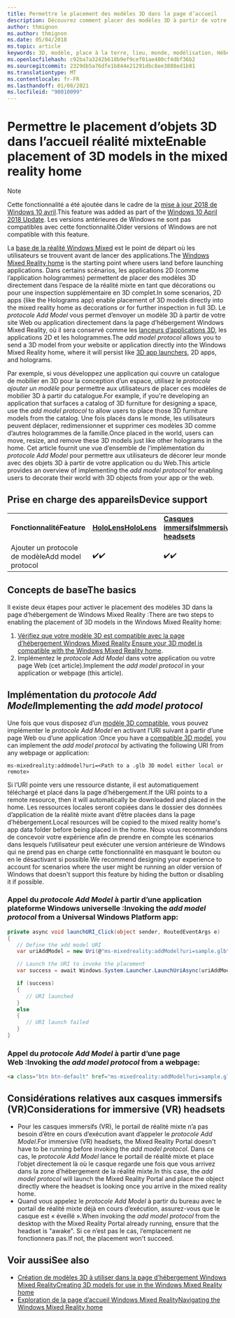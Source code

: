 ```yaml
---
title: Permettre le placement des modèles 3D dans la page d’accueil
description: Découvrez comment placer des modèles 3D à partir de votre site Web ou de votre application dans la page d’hébergement Windows Mixed Reality.
author: thmignon
ms.author: thmignon
ms.date: 05/04/2018
ms.topic: article
keywords: 3D, modèle, place à la terre, lieu, monde, modélisation, Hébergement de réalité mixte, Web, application, casque de réalité mixte, casque Windows Mixed realisation, casque de réalité virtuelle
ms.openlocfilehash: c92ba7a3242b618b9ef9cef01ae400cf4dbf36b2
ms.sourcegitcommit: 2329db5a76dfe1b844e21291dbc8ee3888ed1b81
ms.translationtype: MT
ms.contentlocale: fr-FR
ms.lasthandoff: 01/08/2021
ms.locfileid: "98010099"
---
```

# <a name="enable-placement-of-3d-models-in-the-mixed-reality-home"></a><span data-ttu-id="c50c5-104">Permettre le placement d’objets 3D dans l’accueil réalité mixte</span><span class="sxs-lookup"><span data-stu-id="c50c5-104">Enable placement of 3D models in the mixed reality home</span></span>

> [!NOTE]
> <span data-ttu-id="c50c5-105">Cette fonctionnalité a été ajoutée dans le cadre de la [mise à jour 2018 de Windows 10 avril](https://docs.microsoft.com/windows/mixed-reality/enthusiast-guide/release-notes-april-2018).</span><span class="sxs-lookup"><span data-stu-id="c50c5-105">This feature was added as part of the [Windows 10 April 2018 Update](https://docs.microsoft.com/windows/mixed-reality/enthusiast-guide/release-notes-april-2018).</span></span> <span data-ttu-id="c50c5-106">Les versions antérieures de Windows ne sont pas compatibles avec cette fonctionnalité.</span><span class="sxs-lookup"><span data-stu-id="c50c5-106">Older versions of Windows are not compatible with this feature.</span></span>

<span data-ttu-id="c50c5-107">La [base de la réalité Windows Mixed](../discover/navigating-the-windows-mixed-reality-home.md) est le point de départ où les utilisateurs se trouvent avant de lancer des applications.</span><span class="sxs-lookup"><span data-stu-id="c50c5-107">The [Windows Mixed Reality home](../discover/navigating-the-windows-mixed-reality-home.md) is the starting point where users land before launching applications.</span></span> <span data-ttu-id="c50c5-108">Dans certains scénarios, les applications 2D (comme l’application hologrammes) permettent de placer des modèles 3D directement dans l’espace de la réalité mixte en tant que décorations ou pour une inspection supplémentaire en 3D complet.</span><span class="sxs-lookup"><span data-stu-id="c50c5-108">In some scenarios, 2D apps (like the Holograms app) enable placement of 3D models directly into the mixed reality home as decorations or for further inspection in full 3D.</span></span> <span data-ttu-id="c50c5-109">Le *protocole Add Model* vous permet d’envoyer un modèle 3D à partir de votre site Web ou application directement dans la page d’hébergement Windows Mixed Reality, où il sera conservé comme les [lanceurs d’applications 3D](3d-app-launcher-design-guidance.md), les applications 2D et les hologrammes.</span><span class="sxs-lookup"><span data-stu-id="c50c5-109">The *add model protocol* allows you to send a 3D model from your website or application directly into the Windows Mixed Reality home, where it will persist like [3D app launchers](3d-app-launcher-design-guidance.md), 2D apps, and holograms.</span></span> 

<span data-ttu-id="c50c5-110">Par exemple, si vous développez une application qui couvre un catalogue de mobilier en 3D pour la conception d’un espace, utilisez le *protocole ajouter un modèle* pour permettre aux utilisateurs de placer ces modèles de mobilier 3D à partir du catalogue.</span><span class="sxs-lookup"><span data-stu-id="c50c5-110">For example, if you're developing an application that surfaces a catalog of 3D furniture for designing a space, use the *add model protocol* to allow users to place those 3D furniture models from the catalog.</span></span> <span data-ttu-id="c50c5-111">Une fois placés dans le monde, les utilisateurs peuvent déplacer, redimensionner et supprimer ces modèles 3D comme d’autres hologrammes de la famille.</span><span class="sxs-lookup"><span data-stu-id="c50c5-111">Once placed in the world, users can move, resize, and remove these 3D models just like other holograms in the home.</span></span> <span data-ttu-id="c50c5-112">Cet article fournit une vue d’ensemble de l’implémentation du *protocole Add Model* pour permettre aux utilisateurs de décorer leur monde avec des objets 3D à partir de votre application ou du Web.</span><span class="sxs-lookup"><span data-stu-id="c50c5-112">This article provides an overview of implementing the *add model protocol* for enabling users to decorate their world with 3D objects from your app or the web.</span></span>

## <a name="device-support"></a><span data-ttu-id="c50c5-113">Prise en charge des appareils</span><span class="sxs-lookup"><span data-stu-id="c50c5-113">Device support</span></span>

<table>
    <colgroup>
    <col width="33%" />
    <col width="33%" />
    <col width="33%" />
    </colgroup>
    <tr>
        <td><span data-ttu-id="c50c5-114"><strong>Fonctionnalité</strong></span><span class="sxs-lookup"><span data-stu-id="c50c5-114"><strong>Feature</strong></span></span></td>
        <td><span data-ttu-id="c50c5-115"><a href="../hololens-hardware-details.md"><strong>HoloLens</strong></a></span><span class="sxs-lookup"><span data-stu-id="c50c5-115"><a href="../hololens-hardware-details.md"><strong>HoloLens</strong></a></span></span></td>
        <td><span data-ttu-id="c50c5-116"><a href="../discover/immersive-headset-hardware-details.md"><strong>Casques immersifs</strong></a></span><span class="sxs-lookup"><span data-stu-id="c50c5-116"><a href="../discover/immersive-headset-hardware-details.md"><strong>Immersive headsets</strong></a></span></span></td>
    </tr>
     <tr>
        <td><span data-ttu-id="c50c5-117">Ajouter un protocole de modèle</span><span class="sxs-lookup"><span data-stu-id="c50c5-117">Add model protocol</span></span></td>
        <td><span data-ttu-id="c50c5-118">✔️</span><span class="sxs-lookup"><span data-stu-id="c50c5-118">✔️</span></span></td>
        <td><span data-ttu-id="c50c5-119">✔️</span><span class="sxs-lookup"><span data-stu-id="c50c5-119">✔️</span></span></td>
    </tr>
</table>

## <a name="the-basics"></a><span data-ttu-id="c50c5-120">Concepts de base</span><span class="sxs-lookup"><span data-stu-id="c50c5-120">The basics</span></span>

<span data-ttu-id="c50c5-121">Il existe deux étapes pour activer le placement des modèles 3D dans la page d’hébergement de Windows Mixed Reality :</span><span class="sxs-lookup"><span data-stu-id="c50c5-121">There are two steps to enabling the placement of 3D models in the Windows Mixed Reality home:</span></span>
1. <span data-ttu-id="c50c5-122">[Vérifiez que votre modèle 3D est compatible avec la page d’hébergement Windows Mixed Reality](creating-3d-models-for-use-in-the-windows-mixed-reality-home.md).</span><span class="sxs-lookup"><span data-stu-id="c50c5-122">[Ensure your 3D model is compatible with the Windows Mixed Reality home](creating-3d-models-for-use-in-the-windows-mixed-reality-home.md).</span></span>
2. <span data-ttu-id="c50c5-123">Implémentez le *protocole Add Model* dans votre application ou votre page Web (cet article).</span><span class="sxs-lookup"><span data-stu-id="c50c5-123">Implement the *add model protocol* in your application or webpage (this article).</span></span>

## <a name="implementing-the-add-model-protocol"></a><span data-ttu-id="c50c5-124">Implémentation du *protocole Add Model*</span><span class="sxs-lookup"><span data-stu-id="c50c5-124">Implementing the *add model protocol*</span></span>

<span data-ttu-id="c50c5-125">Une fois que vous disposez d’un [modèle 3D compatible](creating-3d-models-for-use-in-the-windows-mixed-reality-home.md), vous pouvez implémenter le *protocole Add Model* en activant l’URI suivant à partir d’une page Web ou d’une application :</span><span class="sxs-lookup"><span data-stu-id="c50c5-125">Once you have a [compatible 3D model](creating-3d-models-for-use-in-the-windows-mixed-reality-home.md), you can implement the *add model protocol* by activating the following URI from any webpage or application:</span></span>

```
ms-mixedreality:addmodel?uri=<Path to a .glb 3D model either local or remote>
```

<span data-ttu-id="c50c5-126">Si l’URI pointe vers une ressource distante, il est automatiquement téléchargé et placé dans la page d’hébergement.</span><span class="sxs-lookup"><span data-stu-id="c50c5-126">If the URI points to a remote resource, then it will automatically be downloaded and placed in the home.</span></span> <span data-ttu-id="c50c5-127">Les ressources locales seront copiées dans le dossier des données d’application de la réalité mixte avant d’être placées dans la page d’hébergement.</span><span class="sxs-lookup"><span data-stu-id="c50c5-127">Local resources will be copied to the mixed reality home's app data folder before being placed in the home.</span></span> <span data-ttu-id="c50c5-128">Nous vous recommandons de concevoir votre expérience afin de prendre en compte les scénarios dans lesquels l’utilisateur peut exécuter une version antérieure de Windows qui ne prend pas en charge cette fonctionnalité en masquant le bouton ou en le désactivant si possible.</span><span class="sxs-lookup"><span data-stu-id="c50c5-128">We recommend designing your experience to account for scenarios where the user might be running an older version of Windows that doesn't support this feature by hiding the button or disabling it if possible.</span></span> 

### <a name="invoking-the-add-model-protocol-from-a-universal-windows-platform-app"></a><span data-ttu-id="c50c5-129">Appel du *protocole Add Model* à partir d’une application plateforme Windows universelle :</span><span class="sxs-lookup"><span data-stu-id="c50c5-129">Invoking the *add model protocol* from a Universal Windows Platform app:</span></span>

```C#
private async void launchURI_Click(object sender, RoutedEventArgs e)
{
   // Define the add model URI
   var uriAddModel = new Uri(@"ms-mixedreality:addModel?uri=sample.glb");

   // Launch the URI to invoke the placement
   var success = await Windows.System.Launcher.LaunchUriAsync(uriAddModel);

   if (success)
   {
      // URI launched
   }
   else
   {
      // URI launch failed
   }
}
```

### <a name="invoking-the-add-model-protocol-from-a-webpage"></a><span data-ttu-id="c50c5-130">Appel du *protocole Add Model* à partir d’une page Web :</span><span class="sxs-lookup"><span data-stu-id="c50c5-130">Invoking the *add model protocol* from a webpage:</span></span>

```html
<a class="btn btn-default" href="ms-mixedreality:addModel?uri=sample.glb"> Place 3D Model </a>
```

## <a name="considerations-for-immersive-vr-headsets"></a><span data-ttu-id="c50c5-131">Considérations relatives aux casques immersifs (VR)</span><span class="sxs-lookup"><span data-stu-id="c50c5-131">Considerations for immersive (VR) headsets</span></span>

* <span data-ttu-id="c50c5-132">Pour les casques immersifs (VR), le portail de réalité mixte n’a pas besoin d’être en cours d’exécution avant d’appeler le *protocole Add Model*.</span><span class="sxs-lookup"><span data-stu-id="c50c5-132">For immersive (VR) headsets, the Mixed Reality Portal doesn't have to be running before invoking the *add model protocol*.</span></span> <span data-ttu-id="c50c5-133">Dans ce cas, le *protocole Add Model* lance le portail de réalité mixte et place l’objet directement là où le casque regarde une fois que vous arrivez dans la zone d’hébergement de la réalité mixte.</span><span class="sxs-lookup"><span data-stu-id="c50c5-133">In this case, the *add model protocol* will launch the Mixed Reality Portal and place the object directly where the headset is looking once you arrive in the mixed reality home.</span></span> 
* <span data-ttu-id="c50c5-134">Quand vous appelez le *protocole Add Model* à partir du bureau avec le portail de réalité mixte déjà en cours d’exécution, assurez-vous que le casque est « éveillé ».</span><span class="sxs-lookup"><span data-stu-id="c50c5-134">When invoking the *add model protocol* from the desktop with the Mixed Reality Portal already running, ensure that the headset is "awake".</span></span> <span data-ttu-id="c50c5-135">Si ce n’est pas le cas, l’emplacement ne fonctionnera pas.</span><span class="sxs-lookup"><span data-stu-id="c50c5-135">If not, the placement won't succeed.</span></span> 

## <a name="see-also"></a><span data-ttu-id="c50c5-136">Voir aussi</span><span class="sxs-lookup"><span data-stu-id="c50c5-136">See also</span></span>

* [<span data-ttu-id="c50c5-137">Création de modèles 3D à utiliser dans la page d’hébergement Windows Mixed Reality</span><span class="sxs-lookup"><span data-stu-id="c50c5-137">Creating 3D models for use in the Windows Mixed Reality home</span></span>](creating-3d-models-for-use-in-the-windows-mixed-reality-home.md)
* [<span data-ttu-id="c50c5-138">Exploration de la page d’accueil Windows Mixed Reality</span><span class="sxs-lookup"><span data-stu-id="c50c5-138">Navigating the Windows Mixed Reality home</span></span>](../discover/navigating-the-windows-mixed-reality-home.md)
